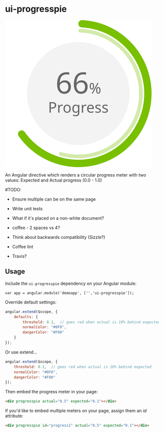 # ui-progresspie

![](https://raw.githubusercontent.com/ben174/ui-progresspie/master/logo.svg)

An Angular directive which renders a circular progress meter with two values: Expected and Actual progress (0.0 - 1.0)

#TODO:

* Ensure multiple can be on the same page

* Write unit tests

* What if it's placed on a non-white document?

* coffee - 2 spaces vs 4?

* Think about backwards compatibility (Sizzle?)  

* Coffee lint

* Travis?


## Usage

Include the `ui-progresspie` dependency on your Angular module:
```
var app = angular.module('demoapp', ['','ui-progresspie']);
```

Override default settings:

```javascript
angular.extend($scope, {
    defaults: {
        threshold: 0.1,  // goes red when actual is 10% behind expected
        normalColor: "#0F0",
        dangerColor: "#F00"
    }
});
```

Or use extend...
```javascript
angular.extend($scope, {
    threshold: 0.1,  // goes red when actual is 10% behind expected
    normalColor: "#0F0",
    dangerColor: "#F00"
});
```


Then embed the progress meter in your page:

```html
<div progresspie actual="0.5" expected="0.1"></div>
```

If you'd like to embed multiple meters on your page, assign them an *id* attribute:

```html
<div progresspie id="progress1" actual="0.5" expected="0.1"></div>
```
